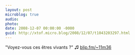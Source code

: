 ```yaml
---
layout: post
microblog: true
audio: 
photo: 
date: 2008-12-07 00:00:00 -0000
guid: http://xtof.micro.blog/2008/12/07/t1043203297.html
---
```

"Voyez-vous ces êtres vivants ?" ♫ [blip.fm/~11m36](http://blip.fm/~11m36)
